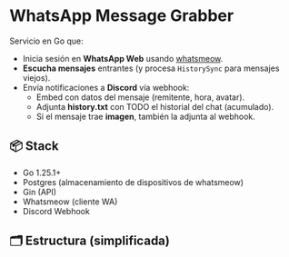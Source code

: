 # WhatsApp Message Grabber

Servicio en Go que:

- Inicia sesión en **WhatsApp Web** usando [whatsmeow](https://pkg.go.dev/go.mau.fi/whatsmeow).
- **Escucha mensajes** entrantes (y procesa `HistorySync` para mensajes viejos).
- Envía notificaciones a **Discord** vía webhook:
  - Embed con datos del mensaje (remitente, hora, avatar).
  - Adjunta **history.txt** con TODO el historial del chat (acumulado).
  - Si el mensaje trae **imagen**, también la adjunta al webhook.

## 📦 Stack

- Go 1.25.1+
- Postgres (almacenamiento de dispositivos de whatsmeow)
- Gin (API)
- Whatsmeow (cliente WA)
- Discord Webhook

## 🗂 Estructura (simplificada)
